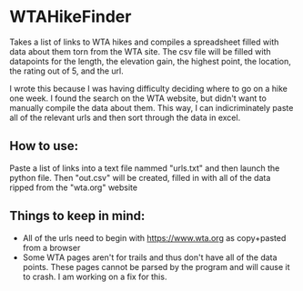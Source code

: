 # WTAHikeFinder
Takes a list of links to WTA hikes and compiles a spreadsheet filled with data about them torn from the WTA site.
The csv file will be filled with datapoints for the length, the elevation gain, the highest point, the location, the rating out of 5, and the url.

I wrote this because I was having difficulty deciding where to go on a hike one week. I found the search on the WTA website, but didn't want to manually compile the data about them. This way, I can indicriminately paste all of the relevant urls and then sort through the data in excel.

## How to use:
Paste a list of links into a text file nammed "urls.txt" and then launch the python file. Then "out.csv" will be created, filled in with all of the data ripped from the "wta.org" website

## Things to keep in mind:
* All of the urls need to begin with https://www.wta.org as copy+pasted from a browser
* Some WTA pages aren't for trails and thus don't have all of the data points. These pages cannot be parsed by the program and will cause it to crash. I am working on a fix for this.
